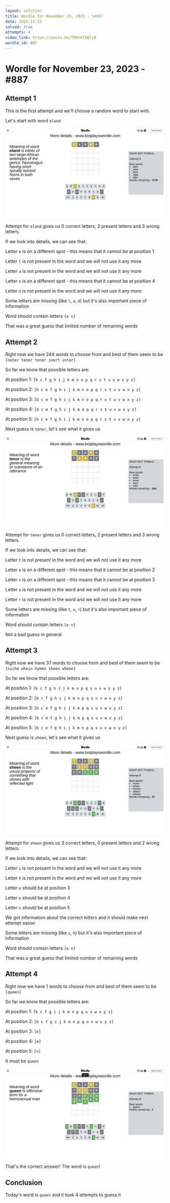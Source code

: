 ```yaml
---
layout: solution
title: Wordle for November 23, 2023 - \#887
date: 2023-11-23
solved: true
attempts: 4
video_link: https://youtu.be/TM4tkY5Blj0
wordle_id: 887
---
```


# Wordle for November 23, 2023 - \#887

## Attempt 1

This is the first attempt and we'll choose a random word to start with.

Let's start with word `eland`

![Attempt 1](2023-11-23/attempt-1.png)

Attempt for `eland` gives us 0 correct letters, 2 present letters and 3 wrong letters.

If we look into details, we can see that:

Letter `e` is on a different spot - this means that it cannot be at position 1

Letter `l` is not present in the word and we will not use it any more

Letter `a` is not present in the word and we will not use it any more

Letter `n` is on a different spot - this means that it cannot be at position 4

Letter `d` is not present in the word and we will not use it any more

Some letters are missing (like `l`, `a`, `d`) but it's also important piece of information

Word should contain letters `[e n]`

That was a great guess that limited number of remaining words



## Attempt 2

Right now we have 244 words to choose from and best of them seem to be `[noter tenor toner inert inter]`

So far we know that possible letters are:

At position 1: `[b c f g h i j k m n o p q r s t u v w x y z]`

At position 2: `[b c e f g h i j k m n o p q r s t u v w x y z]`

At position 3: `[b c e f g h i j k m n o p q r s t u v w x y z]`

At position 4: `[b c e f g h i j k m o p q r s t u v w x y z]`

At position 5: `[b c e f g h i j k m n o p q r s t u v w x y z]`

Next guess is `tenor`, let's see what it gives us

![Attempt 2](2023-11-23/attempt-2.png)

Attempt for `tenor` gives us 0 correct letters, 2 present letters and 3 wrong letters.

If we look into details, we can see that:

Letter `t` is not present in the word and we will not use it any more

Letter `e` is on a different spot - this means that it cannot be at position 2

Letter `n` is on a different spot - this means that it cannot be at position 3

Letter `o` is not present in the word and we will not use it any more

Letter `r` is not present in the word and we will not use it any more

Some letters are missing (like `t`, `o`, `r`) but it's also important piece of information

Word should contain letters `[e n]`

Not a bad guess in general



## Attempt 3

Right now we have 37 words to choose from and best of them seem to be `[niche whein hymen sheen wheen]`

So far we know that possible letters are:

At position 1: `[b c f g h i j k m n p q s u v w x y z]`

At position 2: `[b c f g h i j k m n p q s u v w x y z]`

At position 3: `[b c e f g h i j k m p q s u v w x y z]`

At position 4: `[b c e f g h i j k m p q s u v w x y z]`

At position 5: `[b c e f g h i j k m n p q s u v w x y z]`

Next guess is `sheen`, let's see what it gives us

![Attempt 3](2023-11-23/attempt-3.png)

Attempt for `sheen` gives us 3 correct letters, 0 present letters and 2 wrong letters.

If we look into details, we can see that:

Letter `s` is not present in the word and we will not use it any more

Letter `h` is not present in the word and we will not use it any more

Letter `e` should be at position 3

Letter `e` should be at position 4

Letter `n` should be at position 5

We got information about the correct letters and it should make next attempt easier

Some letters are missing (like `s`, `h`) but it's also important piece of information

Word should contain letters `[e n]`

That was a great guess that limited number of remaining words



## Attempt 4

Right now we have 1 words to choose from and best of them seem to be `[queen]`

So far we know that possible letters are:

At position 1: `[b c f g i j k m n p q u v w x y z]`

At position 2: `[b c f g i j k m n p q u v w x y z]`

At position 3: `[e]`

At position 4: `[e]`

At position 5: `[n]`

It must be `queen`

![Attempt 4](2023-11-23/attempt-4.png)

That's the correct answer! The word is `queen`!

## Conclusion

Today's word is `queen` and it took 4 attempts to guess it

